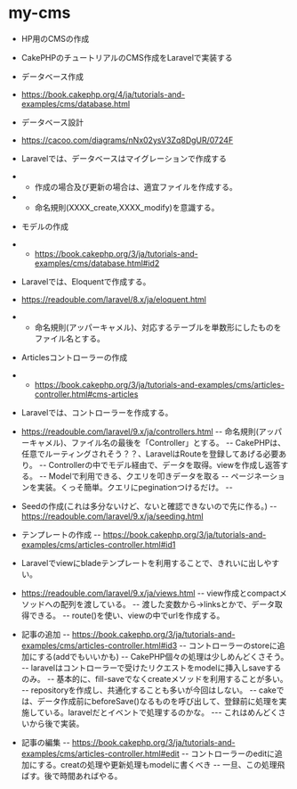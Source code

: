 # my-cms
- HP用のCMSの作成

- CakePHPのチュートリアルのCMS作成をLaravelで実装する

- データベース作成
- https://book.cakephp.org/4/ja/tutorials-and-examples/cms/database.html

- データベース設計
- https://cacoo.com/diagrams/nNx02ysV3Zq8DgUR/0724F

- Laravelでは、データベースはマイグレーションで作成する
- - 作成の場合及び更新の場合は、適宜ファイルを作成する。
- - 命名規則(XXXX_create,XXXX_modify)を意識する。

- モデルの作成
- - https://book.cakephp.org/3/ja/tutorials-and-examples/cms/database.html#id2

- Laravelでは、Eloquentで作成する。
- https://readouble.com/laravel/8.x/ja/eloquent.html
- - 命名規則(アッパーキャメル)、対応するテーブルを単数形にしたものをファイル名とする。


- Articlesコントローラーの作成
- - https://book.cakephp.org/3/ja/tutorials-and-examples/cms/articles-controller.html#cms-articles

- Laravelでは、コントローラーを作成する。
- https://readouble.com/laravel/9.x/ja/controllers.html
-- 命名規則(アッパーキャメル)、ファイル名の最後を「Controller」とする。
-- CakePHPは、任意でルーティングされそう？？、LaravelはRouteを登録してあげる必要あり。
-- Controllerの中でモデル経由で、データを取得。viewを作成し返答する。
-- Modelで利用できる、クエリを叩きデータを取る
-- ページネーションを実装。くっそ簡単。クエリにpeginationつけるだけ。
-- 


- Seedの作成(これは多分ないけど、ないと確認できないので先に作る。)
-- https://readouble.com/laravel/9.x/ja/seeding.html

- テンプレートの作成
-- https://book.cakephp.org/3/ja/tutorials-and-examples/cms/articles-controller.html#id1
- Laravelでviewにbladeテンプレートを利用することで、きれいに出しやすい。
- https://readouble.com/laravel/9.x/ja/views.html
-- view作成とcompactメソッドへの配列を渡している。
-- 渡した変数から->linksとかで、データ取得できる。
-- route()を使い、viewの中でurlを作成する。

- 記事の追加
-- https://book.cakephp.org/3/ja/tutorials-and-examples/cms/articles-controller.html#id3
-- コントローラーのstoreに追加にする(addでもいいかも)
-- CakePHP個々の処理は少しめんどくさそう。
-- laravelはコントローラーで受けたリクエストをmodelに挿入しsaveするのみ。
-- 基本的に、fill-saveでなくcreateメソッドを利用することが多い。
-- repositoryを作成し、共通化することも多いが今回はしない。
-- cakeでは、データ作成前にbeforeSave()なるものを呼び出して、登録前に処理を実施している。laravelだとイベントで処理するのかな。
--- これはめんどくさいから後で実装。

- 記事の編集
--  https://book.cakephp.org/3/ja/tutorials-and-examples/cms/articles-controller.html#edit
-- コントローラーのeditに追加にする。creatの処理や更新処理もmodelに書くべき
-- 一旦、この処理飛ばす。後で時間あればやる。
